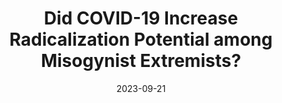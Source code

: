 ---
title: "Did COVID-19 Increase Radicalization Potential among Misogynist Extremists?"
collection: talks
permalink: /talks/2023-09-21-Did-COVID-19-Increase-Radicalization-Potential-among-Misogynist-Extremists
date: 2023-09-21
venue: '25th General Online Research Conference'
paperurl: 'https://www.gor.de/wp-content/uploads/2023/08/GOR-23-Conference-Programme.pdf'
doi: 'https://www.gor.de/wp-content/uploads/2023/08/GOR-23-Conference-Programme.pdf'
citation: ' Linda Coufal, &quot;Did COVID-19 Increase Radicalization Potential among Misogynist Extremists?.&quot; 25th General Online Research Conference, 1900.'
---